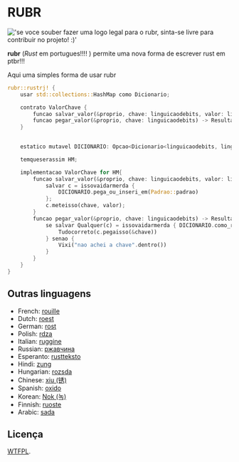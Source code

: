 # RUBR

!['se voce souber fazer uma logo legal para o rubr, sinta-se livre para contribuir no projeto! :)']()

**rubr** (_Rust_ em portugues!!!! ) permite 
uma nova forma de escrever rust em ptbr!!!

Aqui uma simples forma de usar rubr

```rust
rubr::rustrj! {
    usar std::collections::HashMap como Dicionario;

    contrato ValorChave {
        funcao salvar_valor(&proprio, chave: linguicaodebits, valor: linguicaodebits);
        funcao pegar_valor(&proprio, chave: linguicaodebits) -> Resultado<Opcao<&linguicaodebits>, linguicaodebits>;
    }

        
    estatico mutavel DICIONARIO: Opcao<Dicionario<linguicaodebits, linguicaodebits>> = Nada;

    temqueserassim HM;

    implementacao ValorChave for HM{
        funcao salvar_valor(&proprio, chave: linguicaodebits, valor: linguicaodebits) {
            salvar c = issovaidarmerda {   
                DICIONARIO.pega_ou_inseri_em(Padrao::padrao)
            };
            c.meteisso(chave, valor);
        }
        funcao pegar_valor(&proprio, chave: linguicaodebits) -> Resultado<Opcao<&linguicaodebits>, linguicaodebits> {
            se salvar Qualquer(c) = issovaidarmerda { DICIONARIO.como_referencia() } {
                Tudocorreto(c.pegaisso(&chave))
            } senao {
                Vixi("nao achei a chave".dentro())
            }
        }
    }
}
```


## Outras linguagens 

- French: [rouille](https://github.com/bnjbvr/rouille)
- Dutch: [roest](https://github.com/jeroenhd/roest)
- German: [rost](https://github.com/michidk/rost)
- Polish: [rdza](https://github.com/phaux/rdza)
- Italian: [ruggine](https://github.com/DamianX/ruggine)
- Russian: [ржавчина](https://github.com/FluxIndustries/rzhavchina)
- Esperanto: [rustteksto](https://github.com/dscottboggs/rustteksto)
- Hindi: [zung](https://github.com/rishit-khandelwal/zung)
- Hungarian: [rozsda](https://github.com/jozsefsallai/rozsda)
- Chinese: [xiu (锈)](https://github.com/lucifer1004/xiu)
- Spanish: [oxido](https://github.com/fdschonborn/oxido)
- Korean: [Nok (녹)](https://github.com/Alfex4936/nok)
- Finnish: [ruoste](https://github.com/vkoskiv/ruoste)
- Arabic: [sada](https://github.com/LAYGATOR/sada)

## Licença

[WTFPL](http://www.wtfpl.net/).
